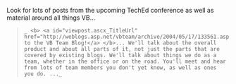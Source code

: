 Look for lots of posts from the upcoming TechEd conference as well as material around all things VB...

<blockquote dir="ltr" style="MARGIN-RIGHT: 0px">

    _ <b> <a id="viewpost.ascx_TitleUrl" href="http://weblogs.asp.net/vbteam/archive/2004/05/17/133561.aspx">Welcome to the VB Team Blog!</a> </b>... We'll talk about the overall product and about all parts of it, not just the parts that are covered by existing blogs. We'll talk about things we do as a team, whether in the office or on the road. You'll meet and hear from lots of team members you don't yet know, as well as ones you do. ..._

</blockquote>